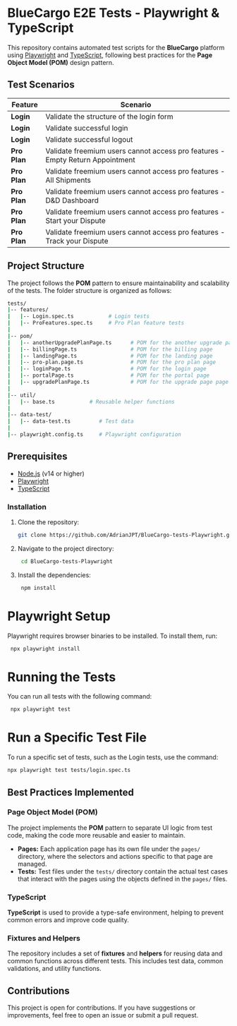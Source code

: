 # BlueCargo E2E Tests - Playwright & TypeScript

This repository contains automated test scripts for the **BlueCargo** platform using [Playwright](https://playwright.dev/) and [TypeScript](https://www.typescriptlang.org/), following best practices for the **Page Object Model (POM)** design pattern.

## Test Scenarios

| Feature   | Scenario                                                                  |
|-----------|---------------------------------------------------------------------------|
| **Login** | Validate the structure of the login form                                  |
| **Login** | Validate successful login                                                 |
| **Login** | Validate successful logout                                                |
| **Pro Plan** | Validate freemium users cannot access pro features - Empty Return Appointment |
| **Pro Plan** | Validate freemium users cannot access pro features - All Shipments     |
| **Pro Plan** | Validate freemium users cannot access pro features - D&D Dashboard     |
| **Pro Plan** | Validate freemium users cannot access pro features - Start your Dispute |
| **Pro Plan** | Validate freemium users cannot access pro features - Track your Dispute |


## Project Structure

The project follows the **POM** pattern to ensure maintainability and scalability of the tests. The folder structure is organized as follows:

```bash
tests/
|-- features/
|   |-- Login.spec.ts           # Login tests
|   |-- ProFeatures.spec.ts     # Pro Plan feature tests
|
|-- pom/
|   |-- anotherUpgradePlanPage.ts      # POM for the another upgrade page
|   |-- billingPage.ts                 # POM for the billing page
|   |-- landingPage.ts                 # POM for the landing page
|   |-- pro-plan.page.ts               # POM for the pro plan page
|   |-- loginPage.ts                   # POM for the login page
|   |-- portalPage.ts                  # POM for the portal page
|   |-- upgradePlanPage.ts             # POM for the upgrade page page
|
|-- util/
|   |-- base.ts           # Reusable helper functions
|
|-- data-test/
|   |-- data-test.ts         # Test data
|
|-- playwright.config.ts     # Playwright configuration

```

## Prerequisites

- [Node.js](https://nodejs.org/en/) (v14 or higher)
- [Playwright](https://playwright.dev/)
- [TypeScript](https://www.typescriptlang.org/)

### Installation

1. Clone the repository:

   ```bash
   git clone https://github.com/AdrianJPT/BlueCargo-tests-Playwright.git
    ```

2. Navigate to the project directory:

   ```bash
    cd BlueCargo-tests-Playwright
    ```

3. Install the dependencies:

   ```bash
    npm install
    ```
# Playwright Setup
Playwright requires browser binaries to be installed. To install them, run:

   ```bash
    npx playwright install
   ```
# Running the Tests
You can run all tests with the following command:

   ```bash
    npx playwright test
   ```
# Run a Specific Test File
To run a specific set of tests, such as the Login tests, use the command:

   ```bash
npx playwright test tests/login.spec.ts
   ```
## Best Practices Implemented

### Page Object Model (POM)

The project implements the **POM** pattern to separate UI logic from test code, making the code more reusable and easier to maintain.

- **Pages:** Each application page has its own file under the `pages/` directory, where the selectors and actions specific to that page are managed.
- **Tests:** Test files under the `tests/` directory contain the actual test cases that interact with the pages using the objects defined in the `pages/` files.

### TypeScript

**TypeScript** is used to provide a type-safe environment, helping to prevent common errors and improve code quality.

### Fixtures and Helpers

The repository includes a set of **fixtures** and **helpers** for reusing data and common functions across different tests. This includes test data, common validations, and utility functions.

## Contributions

This project is open for contributions. If you have suggestions or improvements, feel free to open an issue or submit a pull request.

  
